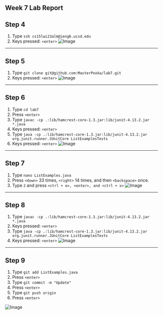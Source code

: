 **Week 7 Lab Report**
---
Step 4
---
  1. Type ```ssh cs15lwi23alm@ieng6.ucsd.edu```
  2. Keys pressed: ```<enter>```
  ![Image](https://masterpooka.github.io/cse15l-lab-reports/step4.png)

---
Step 5
---
  1. Type ```git clone git@github.com:MasterPooka/lab7.git```
  2. Keys pressed: ```<enter>```
  ![Image](https://masterpooka.github.io/cse15l-lab-reports/step5.png)

---
Step 6
---
  1. Type ```cd lab7```
  2. Press ```<enter>```
  3. Type ```javac -cp .:lib/hamcrest-core-1.3.jar:lib/junit-4.13.2.jar *.java```
  4. Keys pressed: ```<enter>```
  5. Type ```java -cp .:lib/hamcrest-core-1.3.jar:lib/junit-4.13.2.jar org.junit.runner.JUnitCore ListExamplesTests```
  6. Keys pressed: ```<enter>```
  ![Image](https://masterpooka.github.io/cse15l-lab-reports/step6.png)

---
Step 7
---
  1. Type ```nano ListExamples.java```
  2. Press ```<down>``` 33 times, ```<right>``` 14 times, and then ```<backspace>``` once.
  3. Type ```2``` and press ```<ctrl + o>, <enter>, and <ctrl + x>```
  ![Image](https://masterpooka.github.io/cse15l-lab-reports/step7.png)
  
---
Step 8
---
  1. Type ```javac -cp .:lib/hamcrest-core-1.3.jar:lib/junit-4.13.2.jar *.java```
  2. Keys pressed: ```<enter>```
  3. Type ```java -cp .:lib/hamcrest-core-1.3.jar:lib/junit-4.13.2.jar org.junit.runner.JUnitCore ListExamplesTests```
  4. Keys pressed: ```<enter>```
  ![Image](https://masterpooka.github.io/cse15l-lab-reports/step8.png)

---
Step 9
---
  1. Type ```git add ListExamples.java```
  2. Press ```<enter>```
  3. Type ```git commit -m "Update"```
  4. Press ```<enter>```
  5. Type ```git push origin```
  6. Press ```<enter>```
  
  ![Image](https://masterpooka.github.io/cse15l-lab-reports/step9.png)
